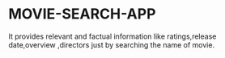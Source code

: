 # MOVIE-SEARCH-APP
It provides  relevant and factual information like ratings,release date,overview ,directors just by searching the name of movie.
